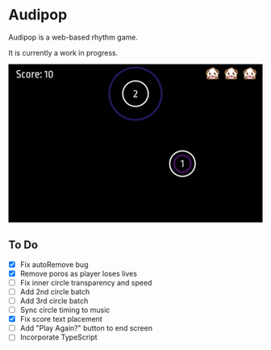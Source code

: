 # Audipop

Audipop is a web-based rhythm game. 

It is currently a work in progress. 

![Game Demo Screenshot](src/assets/game-demo-screenshot.png "Game Demo Screenshot")

## To Do 
- [x] Fix autoRemove bug
- [x] Remove poros as player loses lives  
- [ ] Fix inner circle transparency and speed
- [ ] Add 2nd circle batch
- [ ] Add 3rd circle batch 
- [ ] Sync circle timing to music
- [x] Fix score text placement
- [ ] Add "Play Again?" button to end screen
- [ ] Incorporate TypeScript
